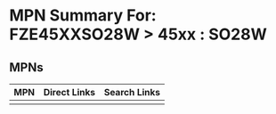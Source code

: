 



# MPN Summary For: FZE45XXSO28W > 45xx : SO28W

## MPNs
  

|MPN|Direct Links|Search Links|
| :--- | :--- | :--- |
||||
